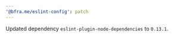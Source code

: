 ```yaml
---
'@bfra.me/eslint-config': patch
---
```


Updated dependency `eslint-plugin-node-dependencies` to `0.13.1`.
